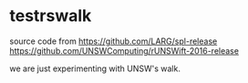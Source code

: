 # testrswalk

source code from https://github.com/LARG/spl-release
https://github.com/UNSWComputing/rUNSWift-2016-release

we are just experimenting with UNSW's walk.
